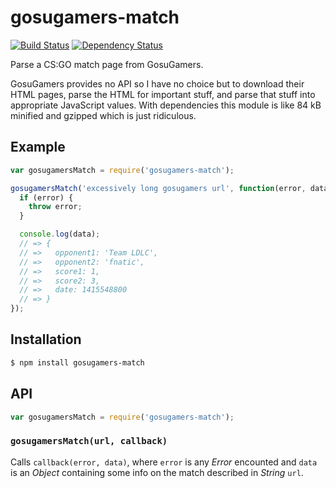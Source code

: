 # gosugamers-match

[![Build Status][travis-svg]][travis]
[![Dependency Status][gemnasium-svg]][gemnasium]

Parse a CS:GO match page from GosuGamers.

GosuGamers provides no API so I have no choice but to download their HTML pages,
parse the HTML for important stuff, and parse that stuff into appropriate
JavaScript values. With dependencies this module is like 84 kB minified and
gzipped which is just ridiculous.

## Example

``` javascript
var gosugamersMatch = require('gosugamers-match');

gosugamersMatch('excessively long gosugamers url', function(error, data) {
  if (error) {
    throw error;
  }

  console.log(data);
  // => {
  // =>   opponent1: 'Team LDLC',
  // =>   opponent2: 'fnatic',
  // =>   score1: 1,
  // =>   score2: 3,
  // =>   date: 1415548800
  // => }
});
```

## Installation

``` bash
$ npm install gosugamers-match
```

## API

``` javascript
var gosugamersMatch = require('gosugamers-match');
```

### `gosugamersMatch(url, callback)`

Calls `callback(error, data)`, where `error` is any _Error_ encounted and `data`
is an _Object_ containing some info on the match described in _String_ `url`.


   [travis]: https://travis-ci.org/KenanY/gosugamers-match
   [travis-svg]: https://img.shields.io/travis/KenanY/gosugamers-match.svg
   [gemnasium]: https://gemnasium.com/KenanY/gosugamers-match
   [gemnasium-svg]: https://img.shields.io/gemnasium/KenanY/gosugamers-match.svg
